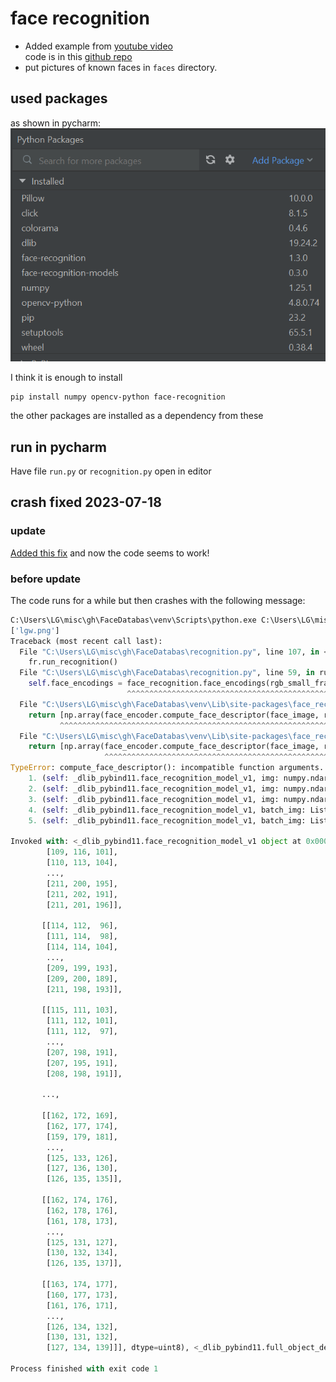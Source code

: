 # face recognition 
- Added example from [youtube video](https://www.youtube.com/watch?v=tl2eEBFEHqM)  
  code is in this [github repo](https://github.com/federicoazzu/webcam_face_recognition)
- put pictures of known faces in `faces` directory.

## used packages
as shown in pycharm:
![](pip-install.png)

I think it is enough to install

    pip install numpy opencv-python face-recognition

the other packages are installed as a dependency from these


## run in pycharm
Have file `run.py` or `recognition.py` open in editor 

## crash fixed 2023-07-18

### update
[Added this fix](https://stackoverflow.com/questions/75926662/face-recognition-problem-with-face-encodings-function) 
and now the code seems to work!

### before update
The code runs for a while but then crashes with the following message:

```py
C:\Users\LG\misc\gh\FaceDatabas\venv\Scripts\python.exe C:\Users\LG\misc\gh\FaceDatabas\recognition.py 
['lgw.png']
Traceback (most recent call last):
  File "C:\Users\LG\misc\gh\FaceDatabas\recognition.py", line 107, in <module>
    fr.run_recognition()
  File "C:\Users\LG\misc\gh\FaceDatabas\recognition.py", line 59, in run_recognition
    self.face_encodings = face_recognition.face_encodings(rgb_small_frame, self.face_locations)
                          ^^^^^^^^^^^^^^^^^^^^^^^^^^^^^^^^^^^^^^^^^^^^^^^^^^^^^^^^^^^^^^^^^^^^^
  File "C:\Users\LG\misc\gh\FaceDatabas\venv\Lib\site-packages\face_recognition\api.py", line 214, in face_encodings
    return [np.array(face_encoder.compute_face_descriptor(face_image, raw_landmark_set, num_jitters)) for raw_landmark_set in raw_landmarks]
           ^^^^^^^^^^^^^^^^^^^^^^^^^^^^^^^^^^^^^^^^^^^^^^^^^^^^^^^^^^^^^^^^^^^^^^^^^^^^^^^^^^^^^^^^^^^^^^^^^^^^^^^^^^^^^^^^^^^^^^^^^^^^^^^^^
  File "C:\Users\LG\misc\gh\FaceDatabas\venv\Lib\site-packages\face_recognition\api.py", line 214, in <listcomp>
    return [np.array(face_encoder.compute_face_descriptor(face_image, raw_landmark_set, num_jitters)) for raw_landmark_set in raw_landmarks]
                     ^^^^^^^^^^^^^^^^^^^^^^^^^^^^^^^^^^^^^^^^^^^^^^^^^^^^^^^^^^^^^^^^^^^^^^^^^^^^^^^
TypeError: compute_face_descriptor(): incompatible function arguments. The following argument types are supported:
    1. (self: _dlib_pybind11.face_recognition_model_v1, img: numpy.ndarray[(rows,cols,3),numpy.uint8], face: _dlib_pybind11.full_object_detection, num_jitters: int = 0, padding: float = 0.25) -> _dlib_pybind11.vector
    2. (self: _dlib_pybind11.face_recognition_model_v1, img: numpy.ndarray[(rows,cols,3),numpy.uint8], num_jitters: int = 0) -> _dlib_pybind11.vector
    3. (self: _dlib_pybind11.face_recognition_model_v1, img: numpy.ndarray[(rows,cols,3),numpy.uint8], faces: _dlib_pybind11.full_object_detections, num_jitters: int = 0, padding: float = 0.25) -> _dlib_pybind11.vectors
    4. (self: _dlib_pybind11.face_recognition_model_v1, batch_img: List[numpy.ndarray[(rows,cols,3),numpy.uint8]], batch_faces: List[_dlib_pybind11.full_object_detections], num_jitters: int = 0, padding: float = 0.25) -> _dlib_pybind11.vectorss
    5. (self: _dlib_pybind11.face_recognition_model_v1, batch_img: List[numpy.ndarray[(rows,cols,3),numpy.uint8]], num_jitters: int = 0) -> _dlib_pybind11.vectors

Invoked with: <_dlib_pybind11.face_recognition_model_v1 object at 0x000002645C471230>, array([[[110, 112, 103],
        [109, 116, 101],
        [110, 113, 104],
        ...,
        [211, 200, 195],
        [211, 202, 191],
        [211, 201, 196]],

       [[114, 112,  96],
        [111, 114,  98],
        [114, 114, 104],
        ...,
        [209, 199, 193],
        [209, 200, 189],
        [211, 198, 193]],

       [[115, 111, 103],
        [111, 112, 101],
        [111, 112,  97],
        ...,
        [207, 198, 191],
        [207, 195, 191],
        [208, 198, 191]],

       ...,

       [[162, 172, 169],
        [162, 177, 174],
        [159, 179, 181],
        ...,
        [125, 133, 126],
        [127, 136, 130],
        [126, 135, 135]],

       [[162, 174, 176],
        [162, 178, 176],
        [161, 178, 173],
        ...,
        [125, 131, 127],
        [130, 132, 134],
        [126, 135, 137]],

       [[163, 174, 177],
        [160, 177, 173],
        [161, 176, 171],
        ...,
        [126, 134, 132],
        [130, 131, 132],
        [127, 134, 139]]], dtype=uint8), <_dlib_pybind11.full_object_detection object at 0x000002645C9390F0>, 1

Process finished with exit code 1
```
